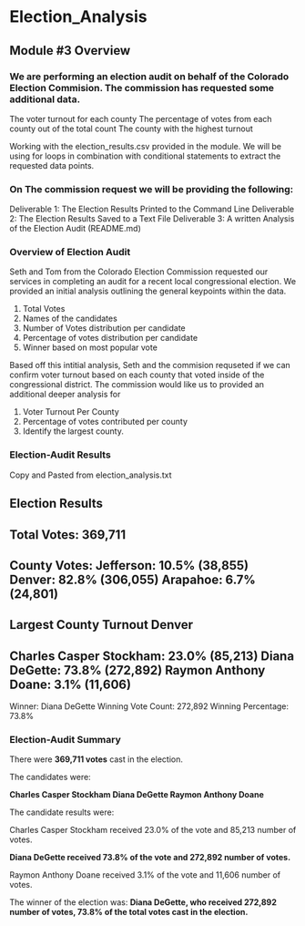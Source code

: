 # Election_Analysis
## Module #3 Overview
### We are performing an election audit on behalf of the Colorado Election Commision. The commission has requested some additional data. 

The voter turnout for each county
The percentage of votes from each county out of the total count
The county with the highest turnout

Working with the election_results.csv provided in the module. We will be using for loops in combination with conditional statements to extract the requested data points. 

### On The commission request we will be providing the following:

Deliverable 1: The Election Results Printed to the Command Line
Deliverable 2: The Election Results Saved to a Text File
Deliverable 3: A written Analysis of the Election Audit (README.md)


### Overview of Election Audit

Seth and Tom from the Colorado Election Commission requested our services in completing an audit for a recent local congressional election. We provided an initial analysis outlining the general keypoints within the data.

1) Total Votes 
2) Names of the candidates
3) Number of Votes distribution per candidate
4) Percentage of votes distribution per candidate
5) Winner based on most popular vote

Based off this intitial analysis, Seth and the commision requseted if we can confirm voter turnout based on each county that voted inside of the congressional district. The commission would like us to provided an additional deeper analysis for

1) Voter Turnout Per County
2) Percentage of votes contributed per county
3) Identify the largest county. 



### Election-Audit Results

Copy and Pasted from election_analysis.txt


Election Results
-------------------------
Total Votes: 369,711
-------------------------
County Votes:
Jefferson: 10.5% (38,855)
Denver: 82.8% (306,055)
Arapahoe: 6.7% (24,801)
-------------------------
Largest County Turnout Denver
-------------------------
Charles Casper Stockham: 23.0% (85,213)
Diana DeGette: 73.8% (272,892)
Raymon Anthony Doane: 3.1% (11,606)
-------------------------
Winner: Diana DeGette
Winning Vote Count: 272,892
Winning Percentage: 73.8%






### Election-Audit Summary

There were **369,711 votes** cast in the election.

The candidates were:

**Charles Casper Stockham
Diana DeGette
Raymon Anthony Doane**

The candidate results were:

Charles Casper Stockham received 23.0% of the vote and 85,213 number of votes.

**Diana DeGette received 73.8% of the vote and 272,892 number of votes.**

Raymon Anthony Doane received 3.1% of the vote and 11,606 number of votes.

The winner of the election was:
**Diana DeGette, who received 272,892 number of votes, 73.8% of the total votes cast in the election.**

